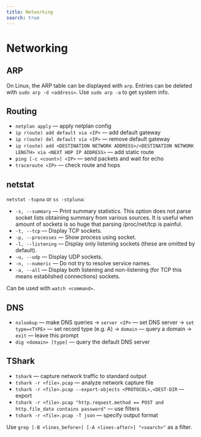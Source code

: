 ```yaml
---
title: Networking
search: true
---
```


# Networking

## ARP

On Linux, the ARP table can be displayed with `arp`. Entries can be deleted with `sudo arp -d <address>`. Use `sudo arp -a` to get system info.

## Routing

- `netplan apply` — apply netplan config
- `ip r(oute) add default via <IP>` — add default gateway
- `ip r(oute) del default via <IP>` — remove default gateway
- `ip r(oute) add <DESTINATION NETWORK ADDRESS>/<DESTINATION NETWORK LENGTH> via <NEXT HOP IP ADDRESS>` — add static route
- `ping [-c <count>] <IP>` — send packets and wait for echo
- `traceroute <IP>` — check route and hops

## netstat

`netstat -tupna` or `ss -stpluna`:

- `-s, --summary` — Print summary statistics. This option does not parse socket lists obtaining summary from various sources. It is useful when amount of sockets is so huge that parsing /proc/net/tcp is painful.
- `-t, --tcp` — Display TCP sockets.
- `-p, --processes` — Show process using socket.
- `-l, --listening` — Display only listening sockets (these are omitted by default).
- `-u, --udp` — Display UDP sockets.
- `-n, --numeric` — Do not try to resolve service names.
- `-a, --all` — Display both listening and non-listening (for TCP this means established connections) sockets.

Can be used with `watch <command>`.

## DNS

- `nslookup` — make DNS queries
-> `server <IP>` — set DNS server
-> `set type=<TYPE>` — set record type (e.g. A)
-> `domain` — query a domain
-> `exit` — leave this prompt
- `dig <domain> [type]` — query the default DNS server

## TShark

- `tshark` — capture network traffic to standard output
- `tshark -r <file>.pcap` — analyze network capture file
- `tshark -r <file>.pcap --export-objects <PROTOCOL>,<DEST-DIR` — export
- `tshark -r <file>.pcap "http.request.method == POST and http.file_data contains password"` — use filters
- `tshark -r <file>.pcap -T json` — specify output format

Use `grep [-B <lines_before>] [-A <lines-after>] "<search>"` as a filter.

